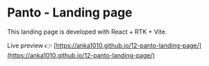 # Panto - Landing page

This landing page is developed with React + RTK + Vite.

Live preview 👉 [https://anka1010.github.io/12-panto-landing-page/](https://anka1010.github.io/12-panto-landing-page/)
